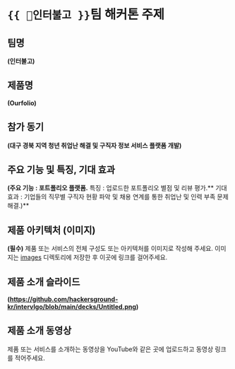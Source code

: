 # `{{ 인터불고 }}`팀 해커톤 주제

## 팀명

**(인터불고)**

## 제품명

**(Ourfolio)** 

## 참가 동기

**(대구 경북 지역 청년 취업난 해결 및 구직자 정보 서비스 플랫폼 개발)** 

## 주요 기능 및 특징, 기대 효과

**(주요 기능 : 포트폴리오 플랫폼.**
특징 : 업로드한 포트폴리오 별점 및 리뷰 평가.**
기대 효과 : 기업들의 직무별 구직자 현황 파악 및 채용 연계를 통한 취업난 및 인력 부족 문제 해결.)** 

## 제품 아키텍처 (이미지)

**(필수)** 제품 또는 서비스의 전체 구성도 또는 아키텍처를 이미지로 작성해 주세요. 이미지는 [images](./images) 디렉토리에 저장한 후 이곳에 링크를 걸어주세요.

## 제품 소개 슬라이드

**(https://github.com/hackersground-kr/intervlgo/blob/main/decks/Untitled.png)**

## 제품 소개 동영상

제품 또는 서비스를 소개하는 동영상을 YouTube와 같은 곳에 업로드하고 동영상 링크를 적어주세요.
